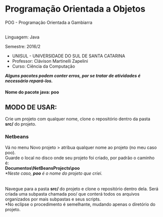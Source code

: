# Programação Orientada a Objetos
POG - Programação Orientada a Gambiarra<br>
<br>
<p>Linguagem: Java</p>
<p>Semestre: 2016/2</p>

- UNISUL - UNIVERSIDADE DO SUL DE SANTA CATARINA<br>
- Professor: Clávison Martinelli Zapelini<br>
- Curso: Ciência da Computação

<b><i>Alguns pacotes podem conter erros, por se tratar de atividades é necessário repará-los.</i></b>

<h4>Nome do pacote java: poo</h4>


<h2>MODO DE USAR:</h2>
Crie um projeto com qualquer nome, clone o repositório dentro da pasta <b>src/</b> do projeto.

<h3>Netbeans</h3>
Vá no menu Novo projeto > atribua qualquer nome ao projeto (no meu caso poo).<br>
Guarde o local no disco onde seu projeto foi criado, por padrão o caminho é: <br>
<b>Documentos\NetBeansProjects\poo</b><br>
<i>*Neste caso, <b>poo</b> é o nome do projeto que criei.</i><br>
<br><br>
Navegue para a pasta <b>src/</b> do projeto e clone o repositório dentro dela. Será criada uma subpasta chamada poo/ que conterá todos os arquivos organizados por mais subpastas e seus scripts.<br>
*No eclipse o procedimento é semelhante, mudando apenas o diretório do projeto.
